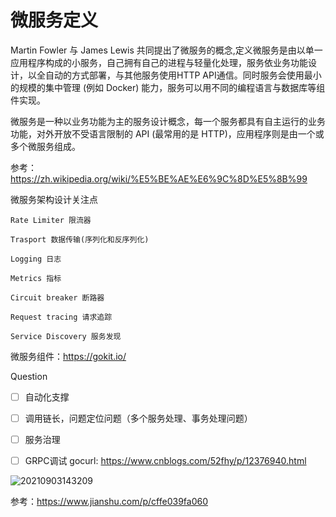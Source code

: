 # 微服务定义
Martin Fowler 与 James Lewis 共同提出了微服务的概念,定义微服务是由以单一应用程序构成的小服务，自己拥有自己的进程与轻量化处理，服务依业务功能设计，以全自动的方式部署，与其他服务使用HTTP API通信。同时服务会使用最小的规模的集中管理 (例如 Docker) 能力，服务可以用不同的编程语言与数据库等组件实现。

微服务是一种以业务功能为主的服务设计概念，每一个服务都具有自主运行的业务功能，对外开放不受语言限制的 API (最常用的是 HTTP)，应用程序则是由一个或多个微服务组成。

参考：https://zh.wikipedia.org/wiki/%E5%BE%AE%E6%9C%8D%E5%8B%99


微服务架构设计关注点

    Rate Limiter 限流器

    Trasport 数据传输(序列化和反序列化)

    Logging 日志

    Metrics 指标

    Circuit breaker 断路器

    Request tracing 请求追踪

    Service Discovery 服务发现

微服务组件：https://gokit.io/

Question

- [ ] 自动化支撑
- [ ] 调用链长，问题定位问题（多个服务处理、事务处理问题）
- [ ] 服务治理
- [ ] GRPC调试 gocurl: https://www.cnblogs.com/52fhy/p/12376940.html



![20210903143209](https://i.loli.net/2021/09/03/puLxg8t4RQVbDvz.png)




参考：https://www.jianshu.com/p/cffe039fa060